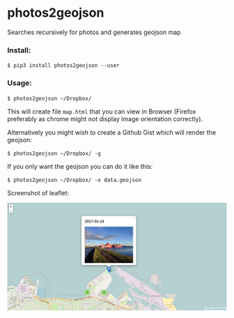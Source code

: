 # photos2geojson
Searches recursively for photos and generates geojson map


### Install: 

```
$ pip3 install photos2geojson --user
```


### Usage:

```
$ photos2geojson ~/Dropbox/
```

This will create file ``map.html`` that you can view in Browser (Firefox preferably as chrome might not display image orientation correctly). 


Alternatively you might wish to create a Github Gist which will render the geojson:

```
$ photos2geojson ~/Dropbox/ -g
```

If you only want the geojson you can do it like this:


```
$ photos2geojson ~/Dropbox/ -o data.geojson
```

Screenshot of leaflet:

![screenshot](https://raw.githubusercontent.com/Visgean/photos2geojson/master/screen.png "Screenshot")
